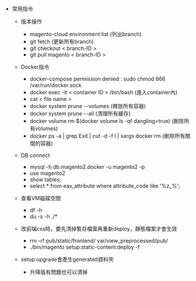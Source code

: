 * 常用指令
  * 版本操作
    * magento-cloud environment:list (列出branch)
    * git fetch (更新所有branch)
    * git checkout < branch-ID >
    * git pull magento < branch-ID >
  * Docker指令 
    * docker-compose permission denied : sudo chmod 666 /var/run/docker.sock
    * docker exec -it < container ID > /bin/bash  (進入container內)
    * cat < file name >
    * docker system prune --volumes (釋放所有容器)
    * docker system prune --all (清理所有緩存)
    * docker volume rm $(docker volume ls -qf dangling=true) (刪除所有volumes)
    * docker ps -a | grep Exit | cut -d -f l | xargs docker rm (刪除所有關閉的容器)
  * DB connect
    * mysql -h db.magento2.docker -u magento2 -p
    * use magento2
    * show tables;
    * select * from eav_attribute where attribute_code like '%z_%';   
  * 查看VM磁碟空間 
    * df -h
    * du -s -h ./*

  * 改前端css時，要先清掉暫存檔案再重新deploy，靜態檔案才會生效
    * rm -rf pub/static/frontend/ var/view_preprocessed/pub/
    * ./bin/magento setup:static-content:deploy -f 
 
  * setup:upgrade會產生generated資料夾
    * 升降版有問題也可以清掉 

